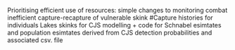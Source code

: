 Prioritising efficient use of resources: simple changes to monitoring combat inefficient capture-recapture of vulnerable skink
#Capture histories for individuals Lakes skinks for CJS modelling + code for Schnabel esimtates and population esimtates derived from CJS detection probabilities and associated csv. file
